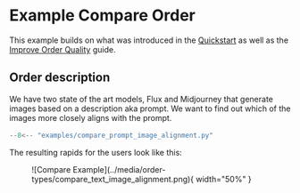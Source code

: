 # Example Compare Order

This example builds on what was introduced in the [Quickstart](/rapidata-python-sdk/quickstart/) as well as the [Improve Order Quality](/rapidata-python-sdk/improve_order_quality/) guide.

## Order description

We have two state of the art models, Flux and Midjourney that generate images based on a description aka prompt. We want to find out which of the images more closely aligns with the prompt. 

```python
--8<-- "examples/compare_prompt_image_alignment.py"
```

The resulting rapids for the users look like this:

<figure markdown="span">
![Compare Example](../media/order-types/compare_text_image_alignment.png){ width="50%" }
</figure>

